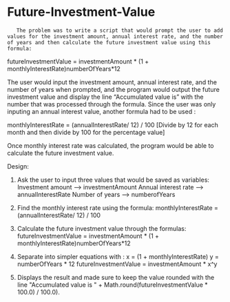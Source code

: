 # Future-Investment-Value
       
       The problem was to write a script that would prompt the user to add values for the investment amount, annual interest rate, and the number of years and then calculate the future investment value using this formula: 

futureInvestmentValue = investmentAmount * (1 + monthlyInterestRate)numberOfYears*12 

The user would input the investment amount, annual interest rate, and the number of years when prompted,
and the program would output the future investment value and display the line
“Accumulated value is” with the number that was processed through the formula. 
Since the user was only inputing an annual interest value,  another formula had to be used : 

monthlyInterestRate = (annualInterestRate/ 12) / 100 
[Divide by 12 for each month and then divide by 100 for the percentage value] 


Once monthly interest rate was calculated, the program would be able to calculate the future investment value. 
  
  
 
Design: 
1. Ask the user to input three values that would be saved as variables: 
Investment amount --> investmentAmount 
Annual interest rate --> annualInterestRate 
Number of years --> numberofYears 
  
2. Find the monthly interest rate using the formula: 
monthlyInterestRate = (annualInterestRate/ 12) / 100 

3. Calculate the future investment value through the formulas: 
futureInvestmentValue = investmentAmount * (1 + monthlyInterestRate)numberOfYears*12 

4. Separate into simpler equations with : 
x = (1 + monthlyInterestRate) 
y = numberOfYears * 12 
futureInvestmentValue = investmentAmount * x^y 

5. Displays the result and made sure to keep the value rounded with the line "Accumulated value is " +  Math.round(futureInvestmentValue * 100.0) / 100.0). 
